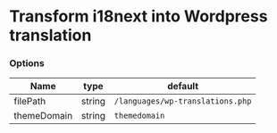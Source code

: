 # Transform i18next into Wordpress translation

### Options

| Name        | type   | default                          |
| ----------- | ------ | -------------------------------- |
| filePath    | string | `/languages/wp-translations.php` |
| themeDomain | string | `themedomain`                    |
